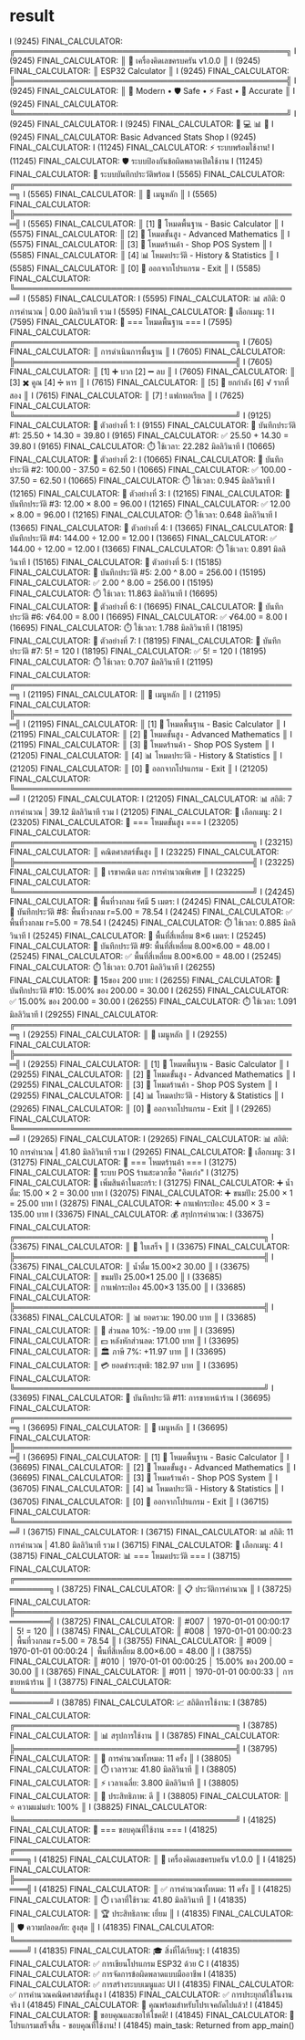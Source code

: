 # result
I (9245) FINAL_CALCULATOR: ╔════════════════════════════════════════════════╗
I (9245) FINAL_CALCULATOR: ║          🧮 เครื่องคิดเลขครบครัน v1.0.0        ║
I (9245) FINAL_CALCULATOR: ║                ESP32 Calculator               ║
I (9245) FINAL_CALCULATOR: ╠════════════════════════════════════════════════╣
I (9245) FINAL_CALCULATOR: ║  📱 Modern • 🛡️ Safe • ⚡ Fast • 🎯 Accurate  ║
I (9245) FINAL_CALCULATOR: ╚════════════════════════════════════════════════╝
I (9245) FINAL_CALCULATOR:
I (9245) FINAL_CALCULATOR:     🧮    💻    📊    🏪
I (9245) FINAL_CALCULATOR:    Basic Advanced Stats Shop
I (9245) FINAL_CALCULATOR:
I (11245) FINAL_CALCULATOR: ⚡ ระบบพร้อมใช้งาน!
I (11245) FINAL_CALCULATOR: 🛡️ ระบบป้องกันข้อผิดพลาดเปิดใช้งาน
I (11245) FINAL_CALCULATOR: 💾 ระบบบันทึกประวัติพร้อม
I (5565) FINAL_CALCULATOR: 
╔══════════════════════════════════════════════════╗
I (5565) FINAL_CALCULATOR: ║                   🧮 เมนูหลัก                   ║
I (5565) FINAL_CALCULATOR: ╠══════════════════════════════════════════════════╣
I (5565) FINAL_CALCULATOR: ║ [1] 🔢 โหมดพื้นฐาน - Basic Calculator         ║
I (5575) FINAL_CALCULATOR: ║ [2] 🔬 โหมดขั้นสูง - Advanced Mathematics     ║
I (5575) FINAL_CALCULATOR: ║ [3] 🏪 โหมดร้านค้า - Shop POS System          ║
I (5585) FINAL_CALCULATOR: ║ [4] 📊 โหมดประวัติ - History & Statistics     ║
I (5585) FINAL_CALCULATOR: ║ [0] 🚪 ออกจากโปรแกรม - Exit                  ║
I (5585) FINAL_CALCULATOR: ╚══════════════════════════════════════════════════╝
I (5585) FINAL_CALCULATOR: 
I (5595) FINAL_CALCULATOR: 📊 สถิติ: 0 การคำนวณ | 0.00 มิลลิวินาที รวม
I (5595) FINAL_CALCULATOR: 🎯 เลือกเมนู: 1
I (7595) FINAL_CALCULATOR: 
🔢 === โหมดพื้นฐาน ===
I (7595) FINAL_CALCULATOR: ╔═══════════════════════════════════════╗
I (7605) FINAL_CALCULATOR: ║         การดำเนินการพื้นฐาน         ║
I (7605) FINAL_CALCULATOR: ╠═══════════════════════════════════════╣
I (7605) FINAL_CALCULATOR: ║ [1] ➕ บวก     [2] ➖ ลบ            ║
I (7605) FINAL_CALCULATOR: ║ [3] ✖️ คูณ      [4] ➗ หาร           ║
I (7615) FINAL_CALCULATOR: ║ [5] 🔢 ยกกำลัง [6] √ รากที่สอง      ║
I (7615) FINAL_CALCULATOR: ║ [7] ! แฟกทอเรียล                    ║
I (7625) FINAL_CALCULATOR: ╚═══════════════════════════════════════╝
I (9125) FINAL_CALCULATOR: 
🎯 ตัวอย่างที่ 1:
I (9155) FINAL_CALCULATOR: 💾 บันทึกประวัติ #1: 25.50 + 14.30 = 39.80
I (9165) FINAL_CALCULATOR: ✅ 25.50 + 14.30 = 39.80
I (9165) FINAL_CALCULATOR: ⏱️ ใช้เวลา: 22.282 มิลลิวินาที
I (10665) FINAL_CALCULATOR: 
🎯 ตัวอย่างที่ 2:
I (10665) FINAL_CALCULATOR: 💾 บันทึกประวัติ #2: 100.00 - 37.50 = 62.50
I (10665) FINAL_CALCULATOR: ✅ 100.00 - 37.50 = 62.50
I (10665) FINAL_CALCULATOR: ⏱️ ใช้เวลา: 0.945 มิลลิวินาที
I (12165) FINAL_CALCULATOR: 
🎯 ตัวอย่างที่ 3:
I (12165) FINAL_CALCULATOR: 💾 บันทึกประวัติ #3: 12.00 × 8.00 = 96.00
I (12165) FINAL_CALCULATOR: ✅ 12.00 × 8.00 = 96.00
I (12165) FINAL_CALCULATOR: ⏱️ ใช้เวลา: 0.648 มิลลิวินาที
I (13665) FINAL_CALCULATOR: 
🎯 ตัวอย่างที่ 4:
I (13665) FINAL_CALCULATOR: 💾 บันทึกประวัติ #4: 144.00 ÷ 12.00 = 12.00
I (13665) FINAL_CALCULATOR: ✅ 144.00 ÷ 12.00 = 12.00
I (13665) FINAL_CALCULATOR: ⏱️ ใช้เวลา: 0.891 มิลลิวินาที
I (15165) FINAL_CALCULATOR: 
🎯 ตัวอย่างที่ 5:
I (15185) FINAL_CALCULATOR: 💾 บันทึกประวัติ #5: 2.00 ^ 8.00 = 256.00
I (15195) FINAL_CALCULATOR: ✅ 2.00 ^ 8.00 = 256.00
I (15195) FINAL_CALCULATOR: ⏱️ ใช้เวลา: 11.863 มิลลิวินาที
I (16695) FINAL_CALCULATOR: 
🎯 ตัวอย่างที่ 6:
I (16695) FINAL_CALCULATOR: 💾 บันทึกประวัติ #6: √64.00 = 8.00
I (16695) FINAL_CALCULATOR: ✅ √64.00 = 8.00
I (16695) FINAL_CALCULATOR: ⏱️ ใช้เวลา: 1.788 มิลลิวินาที
I (18195) FINAL_CALCULATOR: 
🎯 ตัวอย่างที่ 7:
I (18195) FINAL_CALCULATOR: 💾 บันทึกประวัติ #7: 5! = 120
I (18195) FINAL_CALCULATOR: ✅ 5! = 120
I (18195) FINAL_CALCULATOR: ⏱️ ใช้เวลา: 0.707 มิลลิวินาที
I (21195) FINAL_CALCULATOR: 
╔══════════════════════════════════════════════════╗
I (21195) FINAL_CALCULATOR: ║                   🧮 เมนูหลัก                   ║
I (21195) FINAL_CALCULATOR: ╠══════════════════════════════════════════════════╣
I (21195) FINAL_CALCULATOR: ║ [1] 🔢 โหมดพื้นฐาน - Basic Calculator         ║
I (21195) FINAL_CALCULATOR: ║ [2] 🔬 โหมดขั้นสูง - Advanced Mathematics     ║
I (21195) FINAL_CALCULATOR: ║ [3] 🏪 โหมดร้านค้า - Shop POS System          ║
I (21205) FINAL_CALCULATOR: ║ [4] 📊 โหมดประวัติ - History & Statistics     ║
I (21205) FINAL_CALCULATOR: ║ [0] 🚪 ออกจากโปรแกรม - Exit                  ║
I (21205) FINAL_CALCULATOR: ╚══════════════════════════════════════════════════╝
I (21205) FINAL_CALCULATOR: 
I (21205) FINAL_CALCULATOR: 📊 สถิติ: 7 การคำนวณ | 39.12 มิลลิวินาที รวม
I (21205) FINAL_CALCULATOR: 🎯 เลือกเมนู: 2
I (23205) FINAL_CALCULATOR: 
🔬 === โหมดขั้นสูง ===
I (23205) FINAL_CALCULATOR: ╔══════════════════════════════════════════╗
I (23215) FINAL_CALCULATOR: ║            คณิตศาสตร์ขั้นสูง           ║
I (23225) FINAL_CALCULATOR: ╠══════════════════════════════════════════╣
I (23225) FINAL_CALCULATOR: ║ 📐 เรขาคณิต และ การคำนวณพิเศษ         ║
I (23225) FINAL_CALCULATOR: ╚══════════════════════════════════════════╝
I (24245) FINAL_CALCULATOR: 
🎯 พื้นที่วงกลม รัศมี 5 เมตร:
I (24245) FINAL_CALCULATOR: 💾 บันทึกประวัติ #8: พื้นที่วงกลม r=5.00 = 78.54
I (24245) FINAL_CALCULATOR: ✅ พื้นที่วงกลม r=5.00 = 78.54
I (24245) FINAL_CALCULATOR: ⏱️ ใช้เวลา: 0.885 มิลลิวินาที
I (25245) FINAL_CALCULATOR: 
🎯 พื้นที่สี่เหลี่ยม 8×6 เมตร:
I (25245) FINAL_CALCULATOR: 💾 บันทึกประวัติ #9: พื้นที่สี่เหลี่ยม 8.00×6.00 = 48.00
I (25245) FINAL_CALCULATOR: ✅ พื้นที่สี่เหลี่ยม 8.00×6.00 = 48.00
I (25245) FINAL_CALCULATOR: ⏱️ ใช้เวลา: 0.701 มิลลิวินาที
I (26255) FINAL_CALCULATOR: 
🎯 15ของ 200 บาท:
I (26255) FINAL_CALCULATOR: 💾 บันทึกประวัติ #10: 15.00% ของ 200.00 = 30.00
I (26255) FINAL_CALCULATOR: ✅ 15.00% ของ 200.00 = 30.00
I (26255) FINAL_CALCULATOR: ⏱️ ใช้เวลา: 1.091 มิลลิวินาที
I (29255) FINAL_CALCULATOR: 
╔══════════════════════════════════════════════════╗
I (29255) FINAL_CALCULATOR: ║                   🧮 เมนูหลัก                   ║
I (29255) FINAL_CALCULATOR: ╠══════════════════════════════════════════════════╣
I (29255) FINAL_CALCULATOR: ║ [1] 🔢 โหมดพื้นฐาน - Basic Calculator         ║
I (29255) FINAL_CALCULATOR: ║ [2] 🔬 โหมดขั้นสูง - Advanced Mathematics     ║
I (29255) FINAL_CALCULATOR: ║ [3] 🏪 โหมดร้านค้า - Shop POS System          ║
I (29255) FINAL_CALCULATOR: ║ [4] 📊 โหมดประวัติ - History & Statistics     ║
I (29265) FINAL_CALCULATOR: ║ [0] 🚪 ออกจากโปรแกรม - Exit                  ║
I (29265) FINAL_CALCULATOR: ╚══════════════════════════════════════════════════╝
I (29265) FINAL_CALCULATOR: 
I (29265) FINAL_CALCULATOR: 📊 สถิติ: 10 การคำนวณ | 41.80 มิลลิวินาที รวม
I (29265) FINAL_CALCULATOR: 🎯 เลือกเมนู: 3
I (31275) FINAL_CALCULATOR: 
🏪 === โหมดร้านค้า ===
I (31275) FINAL_CALCULATOR: 🛒 ระบบ POS ร้านสะดวกซื้อ "คิดเก่ง"
I (31275) FINAL_CALCULATOR: 
🛒 เพิ่มสินค้าในตะกร้า:
I (31275) FINAL_CALCULATOR: ➕ น้ำดื่ม: 15.00 × 2 = 30.00 บาท
I (32075) FINAL_CALCULATOR: ➕ ขนมปัง: 25.00 × 1 = 25.00 บาท
I (32875) FINAL_CALCULATOR: ➕ กาแฟกระป๋อง: 45.00 × 3 = 135.00 บาท
I (33675) FINAL_CALCULATOR: 
💰 สรุปการคำนวณ:
I (33675) FINAL_CALCULATOR: ╔════════════════════════════════════════════╗
I (33675) FINAL_CALCULATOR: ║              🧾 ใบเสร็จ                  ║
I (33675) FINAL_CALCULATOR: ╠════════════════════════════════════════════╣
I (33675) FINAL_CALCULATOR: ║ น้ำดื่ม  15.00×2  30.00 ║
I (33675) FINAL_CALCULATOR: ║ ขนมปัง  25.00×1  25.00 ║
I (33685) FINAL_CALCULATOR: ║ กาแฟกระป๋อง  45.00×3  135.00 ║
I (33685) FINAL_CALCULATOR: ╠════════════════════════════════════════════╣
I (33685) FINAL_CALCULATOR: ║ 📊 ยอดรวม:                    190.00 บาท ║
I (33685) FINAL_CALCULATOR: ║ 🎫 ส่วนลด 10%:               -19.00 บาท ║
I (33695) FINAL_CALCULATOR: ║ 💵 หลังหักส่วนลด:             171.00 บาท ║
I (33695) FINAL_CALCULATOR: ║ 🏛️ ภาษี 7%:                 +11.97 บาท ║
I (33695) FINAL_CALCULATOR: ║ 💳 ยอดชำระสุทธิ:              182.97 บาท ║
I (33695) FINAL_CALCULATOR: ╚════════════════════════════════════════════╝
I (33695) FINAL_CALCULATOR: 💾 บันทึกประวัติ #11: การขายหน้าร้าน
I (36695) FINAL_CALCULATOR: 
╔══════════════════════════════════════════════════╗
I (36695) FINAL_CALCULATOR: ║                   🧮 เมนูหลัก                   ║
I (36695) FINAL_CALCULATOR: ╠══════════════════════════════════════════════════╣
I (36695) FINAL_CALCULATOR: ║ [1] 🔢 โหมดพื้นฐาน - Basic Calculator         ║
I (36695) FINAL_CALCULATOR: ║ [2] 🔬 โหมดขั้นสูง - Advanced Mathematics     ║
I (36695) FINAL_CALCULATOR: ║ [3] 🏪 โหมดร้านค้า - Shop POS System          ║
I (36705) FINAL_CALCULATOR: ║ [4] 📊 โหมดประวัติ - History & Statistics     ║
I (36705) FINAL_CALCULATOR: ║ [0] 🚪 ออกจากโปรแกรม - Exit                  ║
I (36715) FINAL_CALCULATOR: ╚══════════════════════════════════════════════════╝
I (36715) FINAL_CALCULATOR: 
I (36715) FINAL_CALCULATOR: 📊 สถิติ: 11 การคำนวณ | 41.80 มิลลิวินาที รวม
I (36715) FINAL_CALCULATOR: 🎯 เลือกเมนู: 4
I (38715) FINAL_CALCULATOR: 
📊 === โหมดประวัติ ===
I (38715) FINAL_CALCULATOR: ╔════════════════════════════════════════════════════════╗
I (38725) FINAL_CALCULATOR: ║                    📋 ประวัติการคำนวณ                  ║
I (38725) FINAL_CALCULATOR: ╠════════════════════════════════════════════════════════╣
I (38725) FINAL_CALCULATOR: ║ #007 │ 1970-01-01 00:00:17 │ 5! = 120 ║
I (38745) FINAL_CALCULATOR: ║ #008 │ 1970-01-01 00:00:23 │ พื้นที่วงกลม r=5.00 = 78.54 ║
I (38755) FINAL_CALCULATOR: ║ #009 │ 1970-01-01 00:00:24 │ พื้นที่สี่เหลี่ยม 8.00×6.00 = 48.00 ║
I (38755) FINAL_CALCULATOR: ║ #010 │ 1970-01-01 00:00:25 │ 15.00% ของ 200.00 = 30.00 ║
I (38765) FINAL_CALCULATOR: ║ #011 │ 1970-01-01 00:00:33 │ การขายหน้าร้าน ║
I (38775) FINAL_CALCULATOR: ╚════════════════════════════════════════════════════════╝
I (38785) FINAL_CALCULATOR:
📈 สถิติการใช้งาน:
I (38785) FINAL_CALCULATOR: ╔═══════════════════════════════════════╗
I (38785) FINAL_CALCULATOR: ║          📊 สรุปการใช้งาน           ║
I (38785) FINAL_CALCULATOR: ╠═══════════════════════════════════════╣
I (38795) FINAL_CALCULATOR: ║ 🔢 การคำนวณทั้งหมด: 11 ครั้ง       ║
I (38805) FINAL_CALCULATOR: ║ ⏱️ เวลารวม: 41.80 มิลลิวินาที       ║
I (38805) FINAL_CALCULATOR: ║ ⚡ เวลาเฉลี่ย: 3.800 มิลลิวินาที     ║
I (38805) FINAL_CALCULATOR: ║ 🚀 ประสิทธิภาพ: ดี                ║
I (38805) FINAL_CALCULATOR: ║ ⭐ ความแม่นยำ: 100%               ║
I (38825) FINAL_CALCULATOR: ╚═══════════════════════════════════════╝
I (41825) FINAL_CALCULATOR:
🎉 === ขอบคุณที่ใช้งาน ===
I (41825) FINAL_CALCULATOR: ╔════════════════════════════════════════════════════╗
I (41825) FINAL_CALCULATOR: ║           🧮 เครื่องคิดเลขครบครัน v1.0.0           ║
I (41825) FINAL_CALCULATOR: ╠════════════════════════════════════════════════════╣
I (41825) FINAL_CALCULATOR: ║ ✅ การคำนวณทั้งหมด: 11 ครั้ง                     ║
I (41825) FINAL_CALCULATOR: ║ ⏱️ เวลาที่ใช้รวม: 41.80 มิลลิวินาที                ║
I (41835) FINAL_CALCULATOR: ║ 🏆 ประสิทธิภาพ: เยี่ยม                           ║
I (41835) FINAL_CALCULATOR: ║ 🛡️ ความปลอดภัย: สูงสุด                          ║
I (41835) FINAL_CALCULATOR: ╚════════════════════════════════════════════════════╝
I (41835) FINAL_CALCULATOR:
🎓 สิ่งที่ได้เรียนรู้:
I (41835) FINAL_CALCULATOR: ✅ การเขียนโปรแกรม ESP32 ด้วย C
I (41835) FINAL_CALCULATOR: ✅ การจัดการข้อผิดพลาดแบบมืออาชีพ
I (41835) FINAL_CALCULATOR: ✅ การสร้างระบบเมนูและ UI
I (41835) FINAL_CALCULATOR: ✅ การคำนวณคณิตศาสตร์ขั้นสูง
I (41835) FINAL_CALCULATOR: ✅ การประยุกต์ใช้ในงานจริง
I (41845) FINAL_CALCULATOR:
🚀 คุณพร้อมสำหรับโปรเจคถัดไปแล้ว!
I (41845) FINAL_CALCULATOR: 💝 ขอบคุณและขอให้โชคดี!
I (41845) FINAL_CALCULATOR:
🎯 โปรแกรมเสร็จสิ้น - ขอบคุณที่ใช้งาน!
I (41845) main_task: Returned from app_main()
